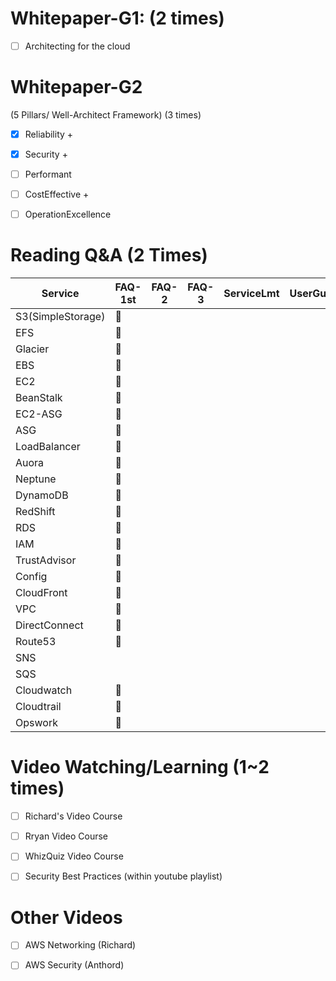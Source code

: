 # Whitepaper-G1: (2 times)

- [ ] Architecting for the cloud

# Whitepaper-G2 
(5 Pillars/ Well-Architect Framework) (3 times)

- [x] Reliability +

- [x] Security +

- [ ] Performant

- [ ] CostEffective +

- [ ] OperationExcellence

# Reading Q&A (2 Times)

Service | FAQ-1st | FAQ-2 | FAQ-3 | ServiceLmt | UserGuide
------------ | ------------- | ------------ | ------------- | ------------ |  ------------ |
S3(SimpleStorage) | :pushpin: |  |  |  
EFS | :sunflower:|  |  |  
Glacier | :pushpin: |  |  |  
EBS | :sunflower:|  |  | 
EC2 | :sunflower:|  |  |  
BeanStalk | :sunflower:|  |  |  
EC2-ASG | :sunflower:|  |  |  
ASG | :sunflower:|  |  |  
LoadBalancer | :sunflower:|  |  |  
Auora | :sunflower:|  |  |  
Neptune | :sunflower:|  |  |  
DynamoDB | :sunflower:|  |  |  
RedShift | :pushpin: |  |  |  
RDS | :sunflower:|  |  |  
IAM | :sunflower:|  |  |  
TrustAdvisor | :sunflower:|  |  |  
Config | :sunflower:|  |  |  
CloudFront | :sunflower:|  |  |  
VPC | :sunflower:|  |  |  
DirectConnect | :sunflower:|  |  |  
Route53 | :sunflower:|  |  | 
SNS | |  |  | 
SQS | |  |  | 
Cloudwatch | :sunflower:|  |  | 
Cloudtrail | :sunflower:|  |  | 
Opswork | :sunflower:|  |  |  


# Video Watching/Learning (1~2 times)

- [ ]  Richard's Video Course

- [ ]  Rryan Video Course

- [ ]  WhizQuiz Video Course

- [ ]  Security Best Practices (within youtube playlist)

# Other Videos

- [ ]  AWS Networking (Richard)

- [ ]  AWS Security (Anthord)
